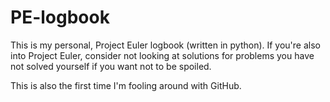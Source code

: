 # PE-logbook
This is my personal, Project Euler logbook (written in python). If you're also into Project Euler, consider not looking at solutions for problems you have not solved yourself if you want not to be spoiled.

This is also the first time I'm fooling around with GitHub.
